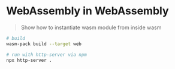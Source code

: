 # WebAssembly in WebAssembly

> Show how to instantiate wasm module from inside wasm

```sh
# build
wasm-pack build --target web

# run with http-server via npm
npx http-server .
```